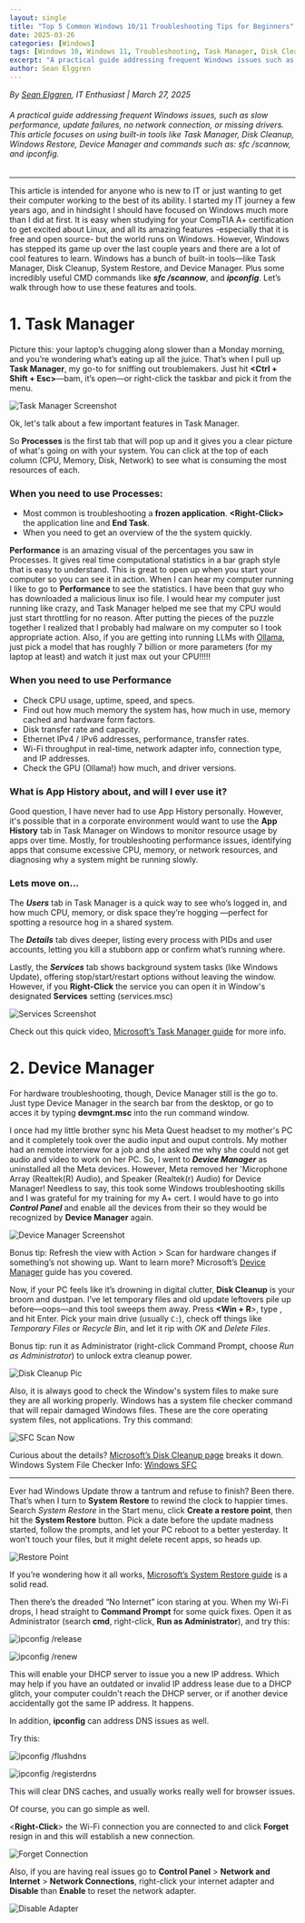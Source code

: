 ```yaml
---
layout: single
title: "Top 5 Common Windows 10/11 Troubleshooting Tips for Beginners"
date: 2025-03-26
categories: [Windows]
tags: [Windows 10, Windows 11, Troubleshooting, Task Manager, Disk Cleanup, Troubleshooter, IT Support, Beginners]
excerpt: "A practical guide addressing frequent Windows issues such as slow performance and update failures."
author: Sean Elggren
---
```


*By [Sean Elggren](https://www.linkedin.com/in/sean-m-elggren-3477271a5/), IT Enthusiast | March 27, 2025*

###### A practical guide addressing frequent Windows issues, such as slow performance, update failures, no network connection, or missing drivers. This article focuses on using built-in tools like Task Manager, Disk Cleanup, Windows Restore, Device Manager and commands such as: sfc /scannow, and ipconfig.

---
This article is intended for anyone who is new to IT or just wanting to get their computer working to the best of its ability.  I started my IT journey a few years ago, and in hindsight I should have focused on Windows much more than I did at first. It is easy when studying for your CompTIA A+ certification to get excited about Linux, and all its amazing features -especially that it is free and open source- but the world runs on Windows. However, Windows has stepped its game up over the last couple years and there are a lot of cool features to learn.  Windows has a bunch of built-in tools—like Task Manager, Disk Cleanup, System Restore, and Device Manager.  Plus some incredibly useful CMD commands like ***sfc /scannow***, and ***ipconfig***. Let’s walk through how to use these features and tools.

# 1. Task Manager

Picture this: your laptop’s chugging along slower than a Monday morning, and you’re wondering what’s eating up all the juice. That’s when I pull up **Task Manager**, my go-to for sniffing out troublemakers. Just hit **<Ctrl + Shift + Esc>**—bam, it’s open—or right-click the taskbar and pick it from the menu.

![Task Manager Screenshot](/assets/images/winblog/taskmanager.png)

Ok, let's talk about a few important features in Task Manager.

So **Processes** is the first tab that will pop up and it gives you a clear picture of what's going on with your system.  You can click at the top of each column (CPU, Memory, Disk, Network) to see what is consuming the most resources of each. 

### When you need to use Processes:

 * Most common is troubleshooting a **frozen application**.  **<Right-Click\>** the application line and **End Task**. 
 * When you need to get an overview of the the system quickly.

 **Performance** is an amazing visual of the percentages you saw in Processes.  It gives real time computational statistics in a bar graph style that is easy to understand.  This is great to open up when you start your computer so you can see it in action.  When I can hear my computer running I like to go to **Performance** to see the statistics.  I have been that guy who has downloaded a malicious linux iso file.  I would hear my computer just running like crazy, and Task Manager helped me see that my CPU would just start throttling for no reason.  After putting the pieces of the puzzle together I realized that I probably had malware on my computer so I took appropriate action.  Also, if you are getting into running LLMs with [Ollama][1], just pick a model that has roughly 7 billion or more parameters (for my laptop at least) and watch it just max out your CPU!!!!!

 [1]: https://ollama.com/search

### When you need to use Performance

 * Check CPU usage, uptime, speed, and specs.
 * Find out how much memory the system has, how much in use, memory cached and hardware form factors.
 * Disk transfer rate and capacity.
 * Ethernet IPv4 / IPv6 addresses, performance, transfer rates.
 * Wi-Fi throughput in real-time, network adapter info, connection type, and IP addresses.
 * Check the GPU (Ollama!) how much, and driver versions.

### What is **App History** about, and will I ever use it? 

Good question, I have never had to use App History personally.  However, it's possible that in a corporate environment would want to use the **App History** tab in Task Manager on Windows to monitor resource usage by apps over time. Mostly, for troubleshooting performance issues, identifying apps that consume excessive CPU, memory, or network resources, and diagnosing why a system might be running slowly. 

### Lets move on...

The ***Users*** tab in Task Manager is a quick way to see who’s logged in, and how much CPU, memory, or disk space they’re hogging —perfect for spotting a resource hog in a shared system. 

The ***Details*** tab dives deeper, listing every process with PIDs and user accounts, letting you kill a stubborn app or confirm what’s running where. 

Lastly, the ***Services*** tab shows background system tasks (like Windows Update), offering stop/start/restart options without leaving the window. However, if you **Right-Click** the service you can open it in Window's designated **Services** setting (services.msc)

![Services Screenshot](/assets/images/winblog/services.png)

Check out this quick video, [Microsoft’s Task Manager guide](https://learn.microsoft.com/en-us/shows/inside/task-manager) for more info.

# 2. Device Manager

 For hardware troubleshooting, though, Device Manager still is the go to.  Just type Device Manager in the search bar from the desktop, or go to acces it by typing **devmgnt.msc** into the run command window.

 I once had my little brother sync his Meta Quest headset to my mother's PC and it completely took over the audio input and ouput controls.  My mother had an remote interview for a job and she asked me why she could not get audio and video to work on her PC.  So, I went to ***Device Manager*** as uninstalled all the Meta devices.  However, Meta removed her 'Microphone Array (Realtek(R) Audio), and Speaker (Realtek(r) Audio) for Device Manager!  Needless to say, this took some Windows troubleshooting skills and I was grateful for my training for my A+ cert.  I would have to go into ***Control Panel*** and enable all the devices from their so they would be recognized by **Device Manager** again.   

 ![Device Manager Screenshot](/assets/images/winblog/devicemanager.png)

Bonus tip: Refresh the view with Action > Scan for hardware changes if something’s not showing up. Want to learn more? Microsoft’s [Device Manager](https://learn.microsoft.com/en-us/windows-hardware/drivers/install/using-device-manager) guide has you covered.


Now, if your PC feels like it’s drowning in digital clutter, **Disk Cleanup** is your broom and dustpan. I’ve let temporary files and old update leftovers pile up before—oops—and this tool sweeps them away. Press **<Win + R**>, type **<cmd cleanmgr>**, and hit Enter. Pick your main drive (usually `C:`), check off things like *Temporary Files* or *Recycle Bin*, and let it rip with *OK* and *Delete Files*.

Bonus tip: run it as Administrator (right-click Command Prompt, choose *Run as Administrator*) to unlock extra cleanup power.

![Disk Cleanup Pic](/assets/images/winblog/diskcleanup.png)

Also, it is always good to check the Window's system files to make sure they are all working properly.  Windows has a system file checker command that will repair damaged Windows files.  These are the core operating system files, not applications.  Try this command:

![SFC Scan Now](/assets/images/winblog/sfcscannow.png)


 Curious about the details? [Microsoft’s Disk Cleanup page](https://support.microsoft.com/en-us/windows/free-up-drive-space-in-windows-85529ccb-c365-490d-b548-831022bc9b32) breaks it down.
 Windows System File Checker Info: [Windows SFC](https://support.microsoft.com/en-us/topic/use-the-system-file-checker-tool-to-repair-missing-or-corrupted-system-files-79aa86cb-ca52-166a-92a3-966e85d4094e)


---

Ever had Windows Update throw a tantrum and refuse to finish? Been there. That’s when I turn to **System Restore** to rewind the clock to happier times. Search *System Restore* in the Start menu, click **Create a restore point**, then hit the **System Restore** button. Pick a date before the update madness started, follow the prompts, and let your PC reboot to a better yesterday. It won’t touch your files, but it might delete recent apps, so heads up.

![Restore Point](/assets/images/winblog/restorepoint.png)

If you’re wondering how it all works, [Microsoft’s System Restore guide](https://support.microsoft.com/en-us/windows/use-system-restore-to-recover-your-pc-0d3e9708-4e5e-4c1e-9f9e-8e6d8f7e8f8d) is a solid read.

Then there’s the dreaded “No Internet” icon staring at you. When my Wi-Fi drops, I head straight to **Command Prompt** for some quick fixes. Open it as Administrator (search **cmd**, right-click, **Run as Administrator**), and try this:  

![ipconfig /release](/assets/images/winblog/iprelease.png)

![ipconfig /renew](/assets/images/winblog/iprenew.png)




This will enable your DHCP server to issue you a new IP address. Which may help if you have an outdated or invalid IP address lease due to a DHCP glitch, your computer couldn't reach the DHCP server, or if another device accidentally got the same IP address. It happens.

In addition, **ipconfig** can address DNS issues as well. 

Try this:

![ipconfig /flushdns](/assets/images/winblog/ipflushdns2.png)

![ipconfig /registerdns](/assets/images/winblog/ipregister.png)


This will clear DNS caches, and usually works really well for browser issues.

Of course, you can go simple as well.  

<**Right-Click**> the Wi-Fi connection you are connected to and click **Forget** resign in and this will establish a new connection. 

![Forget Connection](/assets/images/winblog/forgetconnection.png)

 Also, if you are having real issues go to **Control Panel** > **Network and Internet** > **Network Connections**, right-click your internet adapter and **Disable** than **Enable** to reset the network adapter.  

![Disable Adapter](/assets/images/winblog/adapter.png)



